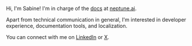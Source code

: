Hi, I'm Sabine! I'm in charge of the [docs](https://docs.neptune.ai) at [neptune.ai](https://github.com/neptune-ai).

Apart from technical communication in general, I'm interested in developer experience, documentation tools, and localization.

You can connect with me on [LinkedIn](https://www.linkedin.com/in/sabine-nyholm/) or [X](https://twitter.com/ilikedocs).
